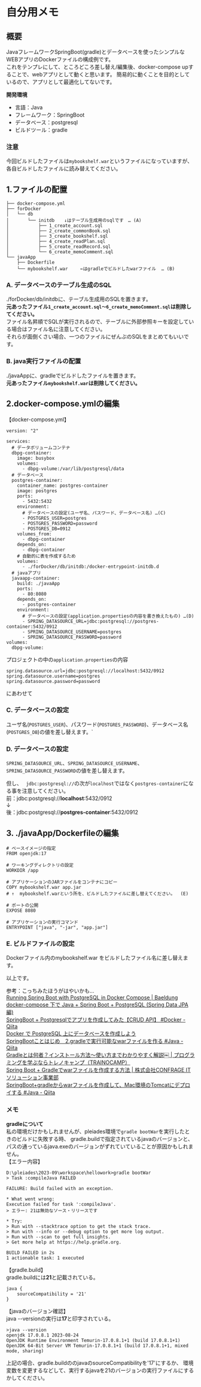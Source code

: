 # 自分用メモ
## 概要  
JavaフレームワークSpringBoot(gradle)とデータベースを使ったシンプルなWEBアプリのDockerファイルの構成例です。  
これをテンプレにして、ところどころ差し替え/編集後、docker-compose upすることで、webアプリとして動くと思います。 
簡易的に動くことを目的としているので、アプリとして最適化してないです。

**開発環境**  
- 言語：Java  
- フレームワーク：SpringBoot  
- データベース：postgresql 
- ビルドツール：gradle

### 注意
今回ビルドしたファイルは`mybookshelf.war`というファイルになっていますが、各自ビルドしたファイルに読み替えてください。

## 1.ファイルの配置  
```
├── docker-compose.yml
├── forDocker
│   └── db
│       └── initdb　  ↓はテーブル生成用のsqlです　… (A)
│           ├── 1_create_account.sql
│           ├── 2_create_commonBook.sql
│           ├── 3_create_bookshelf.sql
│           ├── 4_create_readPlan.sql
│           ├── 5_create_readRecord.sql
│           └── 6_create_memoComment.sql
└── javaApp
    ├── Dockerfile
    └── mybookshelf.war　   ←はgradleでビルドしたwarファイル  … (B)
```
### A. データベースのテーブル生成のSQL  
./forDocker/db/initdbに、テーブル生成用のSQLを置きます。  
**元あったファイル`1_create_account.sql～6_create_memoComment.sql`は削除してください。**   
ファイル名昇順でSQLが実行されるので、テーブルに外部参照キーを設定している場合はファイル名に注意してください。  
それらが面倒くさい場合、一つのファイルにぜんぶのSQLをまとめてもいいです。  
### B. java実行ファイルの配置  
./javaAppに、gradleでビルドしたファイルを置きます。  
**元あったファイル`mybookshelf.war`は削除してください。**

## 2.docker-compose.ymlの編集

【docker-compose.yml】  
```
version: "2"

services:
  # データボリュームコンテナ
  dbpg-container:
    image: busybox
    volumes:
      - dbpg-volume:/var/lib/postgresql/data
  # データベース
  postgres-container:
    container_name: postgres-container
    image: postgres
    ports:
      - 5432:5432
    environment:
      # データベースの設定(ユーザ名、パスワード、データベース名) …(C)
      - POSTGRES_USER=postgres
      - POSTGRES_PASSWORD=password
      - POSTGRES_DB=0912
    volumes_from:
      - dbpg-container
    depends_on:
      - dbpg-container
    # 自動的に表を作成するため
    volumes:
      - ./forDocker/db/initdb:/docker-entrypoint-initdb.d
  # javaアプリ
  javaapp-container:
    build: ./javaApp
    ports:
      - 80:8080
    depends_on:
      - postgres-container
    environment:
      # データベースの設定(application.propertiesの内容を書き換えたもの) …(D)
      - SPRING_DATASOURCE_URL=jdbc:postgresql://postgres-container:5432/0912
      - SPRING_DATASOURCE_USERNAME=postgres
      - SPRING_DATASOURCE_PASSWORD=password
volumes:
  dbpg-volume:
```
  
プロジェクトの中の`application.properties`の内容
```
spring.datasource.url=jdbc:postgresql://localhost:5432/0912
spring.datasource.username=postgres
spring.datasource.password=password
```
にあわせて
### C. データベースの設定  
ユーザ名(`POSTGRES_USER`)、パスワード(`POSTGRES_PASSWORD`)、データベース名(`POSTGRES_DB`)の値を差し替えます。`  
### D. データベースの設定  
`SPRING_DATASOURCE_URL`、`SPRING_DATASOURCE_USERNAME`、`SPRING_DATASOURCE_PASSWORD`の値を差し替えます。

但し、　
`jdbc:postgresql://`の次が`localhost`ではなく`postgres-container`になる事を注意してください。  
前：jdbc:postgresql://**localhost**:5432/0912  
↓  
後：jdbc:postgresql://**postgres-container**:5432/0912

## 3. ./javaApp/Dockerfileの編集
```
# ベースイメージの指定
FROM openjdk:17

# ワーキングディレクトリの設定
WORKDIR /app

# アプリケーションのJARファイルをコンテナにコピー
COPY mybookshelf.war app.jar
# ↑  mybookshelf.warという所を、ビルドしたファイルに差し替えてください。  (E)

# ポートの公開
EXPOSE 8080

# アプリケーションの実行コマンド
ENTRYPOINT ["java", "-jar", "app.jar"]
```
### E. ビルドファイルの設定
Dockerファイル内のmybookshelf.war をビルドしたファイル名に差し替えます。

以上です。  
  
参考：こっちみたほうがはやいかも…  
[Running Spring Boot with PostgreSQL in Docker Compose | Baeldung](https://www.baeldung.com/spring-boot-postgresql-docker)  
[docker-compose 下で Java + Spring Boot + PostgreSQL (Spring Data JPA編)](https://zenn.dev/junki555/articles/de2c9844a1d101)  
[SpringBoot + Postgresqlでアプリを作成してみた【CRUD API】 #Docker - Qiita](https://qiita.com/kanfutrooper/items/d5b4ff8cf52d1a29102f)  
[Docker で PostgreSQL 上にデータベースを作成しよう](https://zenn.dev/farstep/books/7acd1a7fee7e18/viewer/43e8ed)  
[SpringBootことはじめ　2.gradleで実行可能なwarファイルを作る #Java - Qiita](https://qiita.com/suganury/items/6e4f1a7fd4e37608a5cc)  
[Gradleとは何者？インストール方法〜使い方までわかりやすく解説￼ | プログラミングを学ぶならトレノキャンプ（TRAINOCAMP）](https://camp.trainocate.co.jp/magazine/about-gradle/)    
[Spring Boot + Gradleでwarファイルを作成する方法 | 株式会社CONFRAGE ITソリューション事業部](https://confrage.jp/spring-boot-gradle%e3%81%a7war%e3%83%95%e3%82%a1%e3%82%a4%e3%83%ab%e3%82%92%e4%bd%9c%e6%88%90%e3%81%99%e3%82%8b%e6%96%b9%e6%b3%95/)    
[SpringBoot+gradleからwarファイルを作成して、Mac環境のTomcatにデプロイする #Java - Qiita](https://qiita.com/ShinPun/items/2e2e646e60f2dada9ede)  

### メモ  
**gradleについて**  
私の環境だけかもしれませんが、pleiades環境で```gradle bootWar```を実行したときのビルドに失敗する時、
gradle.buildで指定されているjavaのバージョンと、パスの通っているjava.exeのバージョンがずれていていることが原因かもしれません。  
【エラー内容】  
```
D:\pleiades\2023-09\workspace\hellowork>gradle bootWar
> Task :compileJava FAILED

FAILURE: Build failed with an exception.

* What went wrong:
Execution failed for task ':compileJava'.
> エラー: 21は無効なソース・リリースです

* Try:
> Run with --stacktrace option to get the stack trace.
> Run with --info or --debug option to get more log output.
> Run with --scan to get full insights.
> Get more help at https://help.gradle.org.

BUILD FAILED in 2s
1 actionable task: 1 executed
```
【gradle.build】  
gradle.buildには**21**と記載されている。
```
java {
	sourceCompatibility = '21'
}
```
【javaのバージョン確認】  
java --versionの実行は**17**と印字されている。
```
>java --version
openjdk 17.0.8.1 2023-08-24
OpenJDK Runtime Environment Temurin-17.0.8.1+1 (build 17.0.8.1+1)
OpenJDK 64-Bit Server VM Temurin-17.0.8.1+1 (build 17.0.8.1+1, mixed mode, sharing)
```
上記の場合、gradle.buildののjavaのsourceCompatibilityを'17'にするか、
環境変数を変更するなどして、実行するjavaを21のバージョンの実行ファイルにするかしてください。

